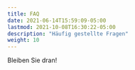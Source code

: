 ```yaml
---
title: FAQ
date: 2021-06-14T15:59:09-05:00
lastmod: 2021-10-08T16:30:22-05:00
description: "Häufig gestellte Fragen"
weight: 10
---
```


Bleiben Sie dran!

